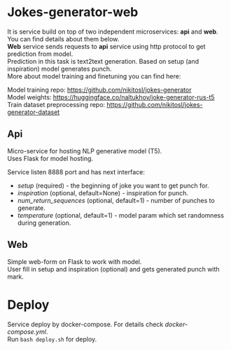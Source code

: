 # Jokes-generator-web
It is service build on top of two independent microservices: **api** and **web**. You can find details about them below.  
**Web** service sends requests to **api** service using http protocol to get prediction from model.    
Prediction in this task is text2text generation. Based on setup (and inspiration) model generates punch.  
More about model training and finetuning you can find here: 

Model training repo: https://github.com/nikitosl/jokes-generator  
Model weights: https://huggingface.co/naltukhov/joke-generator-rus-t5  
Train dataset preprocessing repo: https://github.com/nikitosl/jokes-generator-dataset  

## Api

Micro-service for hosting NLP generative model (T5).   
Uses Flask for model hosting.

Service listen 8888 port and has next interface:
- _setup_ (required) - the beginning of joke you want to get punch for.
- _inspiration_ (optional, default=None) - inspiration for punch.
- _num_return_sequences_ (optional, default=1) - number of punches to generate.
- _temperature_ (optional, default=1) - model param which set randomness during generation.

## Web
Simple web-form on Flask to work with model.  
User fill in setup and inspiration (optional) and gets generated punch with mark.

# Deploy 
Service deploy by docker-compose. For details check _docker-compose.yml_.  
Run ```bash deploy.sh``` for deploy.
